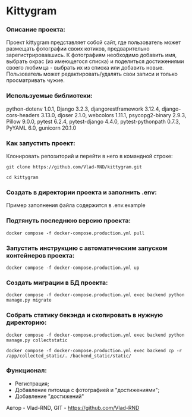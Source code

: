 <!-- [![Main Kittygram workflow](https://github.com/Vlad-RND/kittygram_final/actions/workflows/main.yml/badge.svg)](https://github.com/Vlad-RND/kittygram_final/actions/workflows/main.yml) -->

# Kittygram
### Описание проекта:
Проект kittygram представляет собой сайт, где пользователь может размещать фотографии 
своих котиков, предварительно зарегистрировавшись. К фотографиям необходимо добавить имя, 
выбрать окрас (из имеющегося списка) и поделиться достижениями своего любимца - выбрать их из списка или добавить новые.
Пользователь может редактировать/удалять свои записи и только просматривать чужие.

### Используемые библиотеки:
python-dotenv 1.0.1, Django 3.2.3, djangorestframework 3.12.4, django-cors-headers 3.13.0,
djoser 2.1.0, webcolors 1.11.1, psycopg2-binary 2.9.3, Pillow 9.0.0, pytest 6.2.4,
pytest-django 4.4.0, pytest-pythonpath 0.7.3, PyYAML 6.0, gunicorn 20.1.0

### Как запустить проект:
Клонировать репозиторий и перейти в него в командной строке:
```
git clone https://github.com/Vlad-RND/kittygram.git
```
```
cd kittygram
```

### Создать в директории проекта и заполнить .env:
Пример заполнения файла содержится в .env.example

### Подтянуть последнюю версию проекта:
```
docker compose -f docker-compose.production.yml pull
```

### Запустить инструкцию с автоматическим запуском контейнеров проекта:
```
docker compose -f docker-compose.production.yml up
```

### Создать миграции в БД проекта:
```
docker compose -f docker-compose.production.yml exec backend python manage.py migrate
```

### Собрать статику бекэнда и скопировать в нужную директорию:
```
docker compose -f docker-compose.production.yml exec backend python manage.py collectstatic
```
```
docker compose -f docker-compose.production.yml exec backend cp -r /app/collected_static/. /backend_static/static/
```

### Функционал:
- Регистрация;
- Добавление питомца с фотографией и "достижениями";
- Добавление "достижений"

Автор - Vlad-RND, GIT - https://github.com/Vlad-RND
